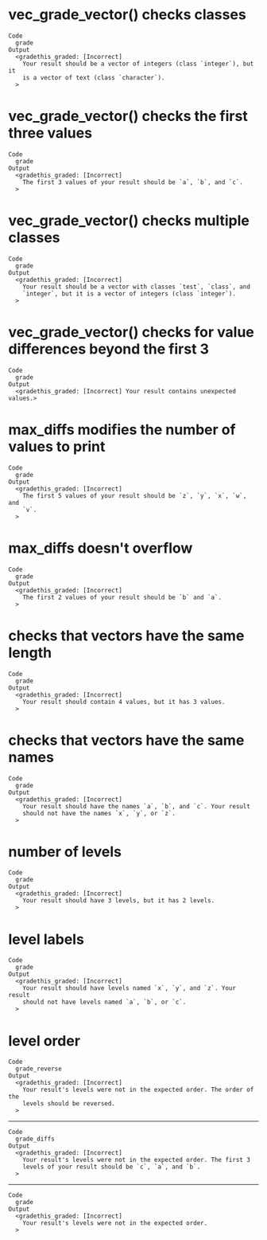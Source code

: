 # vec_grade_vector() checks classes

    Code
      grade
    Output
      <gradethis_graded: [Incorrect]
        Your result should be a vector of integers (class `integer`), but it
        is a vector of text (class `character`).
      >

# vec_grade_vector() checks the first three values

    Code
      grade
    Output
      <gradethis_graded: [Incorrect]
        The first 3 values of your result should be `a`, `b`, and `c`.
      >

# vec_grade_vector() checks multiple classes

    Code
      grade
    Output
      <gradethis_graded: [Incorrect]
        Your result should be a vector with classes `test`, `class`, and
        `integer`, but it is a vector of integers (class `integer`).
      >

# vec_grade_vector() checks for value differences beyond the first 3

    Code
      grade
    Output
      <gradethis_graded: [Incorrect] Your result contains unexpected values.>

# max_diffs modifies the number of values to print

    Code
      grade
    Output
      <gradethis_graded: [Incorrect]
        The first 5 values of your result should be `z`, `y`, `x`, `w`, and
        `v`.
      >

# max_diffs doesn't overflow

    Code
      grade
    Output
      <gradethis_graded: [Incorrect]
        The first 2 values of your result should be `b` and `a`.
      >

# checks that vectors have the same length

    Code
      grade
    Output
      <gradethis_graded: [Incorrect]
        Your result should contain 4 values, but it has 3 values.
      >

# checks that vectors have the same names

    Code
      grade
    Output
      <gradethis_graded: [Incorrect]
        Your result should have the names `a`, `b`, and `c`. Your result
        should not have the names `x`, `y`, or `z`.
      >

# number of levels

    Code
      grade
    Output
      <gradethis_graded: [Incorrect]
        Your result should have 3 levels, but it has 2 levels.
      >

# level labels

    Code
      grade
    Output
      <gradethis_graded: [Incorrect]
        Your result should have levels named `x`, `y`, and `z`. Your result
        should not have levels named `a`, `b`, or `c`.
      >

# level order

    Code
      grade_reverse
    Output
      <gradethis_graded: [Incorrect]
        Your result's levels were not in the expected order. The order of the
        levels should be reversed.
      >

---

    Code
      grade_diffs
    Output
      <gradethis_graded: [Incorrect]
        Your result's levels were not in the expected order. The first 3
        levels of your result should be `c`, `a`, and `b`.
      >

---

    Code
      grade
    Output
      <gradethis_graded: [Incorrect]
        Your result's levels were not in the expected order.
      >


